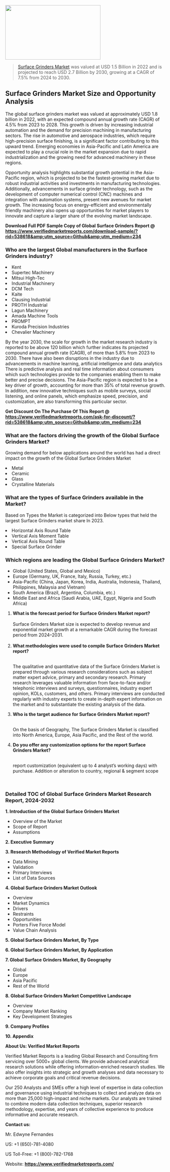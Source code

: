 <img src="https://ffe5etoiles.com/wp-content/uploads/2024/12/MST1-300x171.png" alt="" width="300" height="171" class="alignnone size-medium wp-image-20088" /><blockquote><p><p><a href="https://www.verifiedmarketreports.com/download-sample/?rid=538618&utm_source=Github&utm_medium=234" target="_blank">Surface Grinders Market</a> was valued at USD 1.5 Billion in 2022 and is projected to reach USD 2.7 Billion by 2030, growing at a CAGR of 7.5% from 2024 to 2030.</p></blockquote><p><h2>Surface Grinders Market Size and Opportunity Analysis</h2><p>The global surface grinders market was valued at approximately USD 1.8 billion in 2022, with an expected compound annual growth rate (CAGR) of 4.5% from 2023 to 2028. This growth is driven by increasing industrial automation and the demand for precision machining in manufacturing sectors. The rise in automotive and aerospace industries, which require high-precision surface finishing, is a significant factor contributing to this upward trend. Emerging economies in Asia-Pacific and Latin America are expected to play a crucial role in the market expansion due to rapid industrialization and the growing need for advanced machinery in these regions.</p><p>Opportunity analysis highlights substantial growth potential in the Asia-Pacific region, which is projected to be the fastest-growing market due to robust industrial activities and investments in manufacturing technologies. Additionally, advancements in surface grinder technology, such as the development of computer numerical control (CNC) machines and integration with automation systems, present new avenues for market growth. The increasing focus on energy-efficient and environmentally friendly machinery also opens up opportunities for market players to innovate and capture a larger share of the evolving market landscape.</p></p><p class=""><strong>Download Full PDF Sample Copy of Global Surface Grinders Report @ <a href="https://www.verifiedmarketreports.com/download-sample/?rid=538618&amp;utm_source=Github&amp;utm_medium=234" target="_blank">https://www.verifiedmarketreports.com/download-sample/?rid=538618&amp;utm_source=Github&amp;utm_medium=234</a></strong></p><h3 id="" class="">Who are the largest Global manufacturers in the Surface Grinders industry?</h3><p><li>Kent</li><li> Supertec Machinery</li><li> Mitsui High-Tec</li><li> Industrial Machinery</li><li> DCM Tech</li><li> Kaite</li><li> Clausing Industrial</li><li> PROTH Industrial</li><li> Lagun Machinery</li><li> Amada Machine Tools</li><li> PROMPT</li><li> Kuroda Precision Industries</li><li> Chevalier Machinery</li></p><div class=""><div class="" dir="" data-message-author-role="" data-message-id="" data-message-model-slug=""><div class=""><div class=""><div class=""><div class="" dir="" data-message-author-role="" data-message-id="" data-message-model-slug=""><div class=""><div class=""><p>By the year 2030, the scale for growth in the market research industry is reported to be above 120 billion which further indicates its projected compound annual growth rate (CAGR), of more than 5.8% from 2023 to 2030. There have also been disruptions in the industry due to advancements in machine learning, artificial intelligence and data analytics There is predictive analysis and real time information about consumers which such technologies provide to the companies enabling them to make better and precise decisions. The Asia-Pacific region is expected to be a key driver of growth, accounting for more than 35% of total revenue growth. In addition, new innovative techniques such as mobile surveys, social listening, and online panels, which emphasize speed, precision, and customization, are also transforming this particular sector.</p><p><strong>Get Discount On The Purchase Of This Report @&nbsp; <a href="https://www.verifiedmarketreports.com/ask-for-discount/?rid=538618&amp;utm_source=Github&amp;utm_medium=234" target="_blank">https://www.verifiedmarketreports.com/ask-for-discount/?rid=538618&amp;utm_source=Github&amp;utm_medium=234</a></strong></p></div></div></div></div></div></div></div></div><h3 id="" class="">What are the factors driving the growth of the Global Surface Grinders Market?</h3><p id="" class="">Growing demand for below applications around the world has had a direct impact on the growth of the Global Surface Grinders Market</p><p id="" class=""><li>Metal</li><li> Ceramic</li><li> Glass</li><li> Crystalline Materials</li></p><h3 id="" class="">What are the types of Surface Grinders available in the Market?</h3><p id="" class="">Based on Types the Market is categorized into Below types that held the largest Surface Grinders market share In 2023.</p><p id="" class=""><li>Horizontal Axis Round Table</li><li> Vertical Axis Moment Table</li><li> Vertical Axis Round Table</li><li> Special Surface Grinder</li></p><h3 id="" class="">Which regions are leading the Global Surface Grinders Market?</h3><ul><li>Global (United States, Global and Mexico)</li><li>Europe (Germany, UK, France, Italy, Russia, Turkey, etc.)</li><li>Asia-Pacific (China, Japan, Korea, India, Australia, Indonesia, Thailand, Philippines, Malaysia and Vietnam)</li><li>South America (Brazil, Argentina, Columbia, etc.)</li><li>Middle East and Africa (Saudi Arabia, UAE, Egypt, Nigeria and South Africa)</li></ul><p><ol><li><strong>What is the forecast period for Surface Grinders Market report?<br /></strong><br /><span data-sheets-root="1" data-sheets-value="{&quot;1&quot;:2,&quot;2&quot;:&quot;XXXX size is expected to develop revenue and exponential market growth at a remarkable CAGR during the forecast period from 2024&ndash;2030.&quot;}" data-sheets-userformat="{&quot;2&quot;:12674,&quot;4&quot;:{&quot;1&quot;:2,&quot;2&quot;:16776960},&quot;10&quot;:2,&quot;11&quot;:0,&quot;15&quot;:&quot;Arial&quot;,&quot;16&quot;:12}">Surface Grinders Market size is expected to develop revenue and exponential market growth at a remarkable CAGR during the forecast period from 2024&ndash;2031.</span><br /><br /></li><li><strong>What methodologies were used to compile Surface Grinders Market report?<br /><br /></strong><p>The qualitative and quantitative data of the&nbsp;Surface Grinders Market is prepared through various research considerations such as subject matter expert advice, primary and secondary research. Primary research leverages valuable information from face-to-face and/or telephonic interviews and surveys, questionnaires, industry expert opinion, KOLs, customers, and others. Primary interviews are conducted regularly with industry experts to create in-depth expert information on the market and to substantiate the existing analysis of the data.&nbsp;</p></li><li><strong>Who is the target audience for Surface Grinders Market report?<br /><br /></strong><p>On the basis of Geography, The&nbsp;Surface Grinders Market is classified into North America, Europe, Asia Pacific, and the Rest of the world.</p></li><li><strong>Do you offer any customization options for the report Surface Grinders Market?<br /><br /></strong><p>report customization (equivalent up to 4 analyst&rsquo;s working days) with purchase. Addition or alteration to country, regional &amp; segment scope</p><p>&nbsp;</p></li></ol></p><h3 id="" class="">Detailed TOC of Global Surface Grinders Market Research Report, 2024-2032</h3><p id="" class=""><strong>1. Introduction of the Global Surface Grinders Market</strong></p><ul><li>Overview of the Market</li><li>Scope of Report</li><li>Assumptions</li></ul><p id="" class=""><strong>2. Executive Summary</strong></p><p id="" class=""><strong>3. Research Methodology of&nbsp;Verified Market Reports</strong></p><ul><li>Data Mining</li><li>Validation</li><li>Primary Interviews</li><li>List of Data Sources</li></ul><p id="" class=""><strong>4. Global Surface Grinders Market Outlook</strong></p><ul><li>Overview</li><li>Market Dynamics</li><li>Drivers</li><li>Restraints</li><li>Opportunities</li><li>Porters Five Force Model</li><li>Value Chain Analysis</li></ul><p id="" class=""><strong>5. Global Surface Grinders Market, By&nbsp;Type</strong></p><p id="" class=""><strong>6. Global Surface Grinders Market, By Application</strong></p><p id="" class=""><strong>7. Global Surface Grinders Market, By Geography</strong></p><ul><li>Global</li><li>Europe</li><li>Asia Pacific</li><li>Rest of the World</li></ul><p id="" class=""><strong>8. Global Surface Grinders Market Competitive Landscape</strong></p><ul><li>Overview</li><li>Company Market Ranking</li><li>Key Development Strategies</li></ul><p id="" class=""><strong>9. Company Profiles</strong></p><p id="" class=""><strong>10. Appendix</strong></p><p id="" class=""><strong>About Us: Verified Market Reports</strong></p><p id="" class="">Verified Market Reports is a leading Global Research and Consulting firm servicing over 5000+ global clients. We provide advanced analytical research solutions while offering information-enriched research studies. We also offer insights into strategic and growth analyses and data necessary to achieve corporate goals and critical revenue decisions.</p><p id="" class="">Our 250 Analysts and SMEs offer a high level of expertise in data collection and governance using industrial techniques to collect and analyze data on more than 25,000 high-impact and niche markets. Our analysts are trained to combine modern data collection techniques, superior research methodology, expertise, and years of collective experience to produce informative and accurate research.</p><p id="" class=""><strong>Contact us:</strong></p><p id="" class="">Mr. Edwyne Fernandes</p><p id="" class="">US: +1 (650)-781-4080</p><p id="" class="">US Toll-Free: +1 (800)-782-1768</p><p id="" class="">Website: <a target="" data-test-app-aware-link=""><strong>https://www.verifiedmarketreports.com/</strong></a></p>
